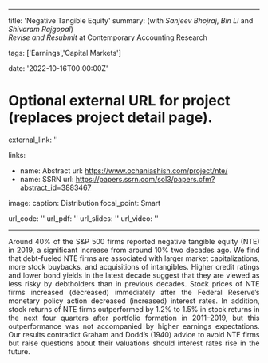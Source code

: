 
---
title: 'Negative Tangible Equity'
summary: (with *Sanjeev Bhojraj*, *Bin Li* and *Shivaram Rajgopal*) </br> *Revise and Resubmit* at Contemporary Accounting Research  

tags: ['Earnings','Capital Markets']

date: '2022-10-16T00:00:00Z'

# Optional external URL for project (replaces project detail page).
external_link: ''

links:
  - name: Abstract
    url: https://www.ochaniashish.com/project/nte/
  - name: SSRN
    url: https://papers.ssrn.com/sol3/papers.cfm?abstract_id=3883467

image: 
  caption: Distribution
  focal_point: Smart

url_code: ''
url_pdf: ''
url_slides: ''
url_video: ''

---
<DIV align="justify"> Around 40% of the S&P 500 firms reported negative tangible equity (NTE) in 2019, a significant increase from around 10% two decades ago. We find that debt-fueled NTE firms are associated with larger market capitalizations, more stock buybacks, and acquisitions of intangibles. Higher credit ratings and lower bond yields in the latest decade suggest that they are viewed as less risky by debtholders than in previous decades. Stock prices of NTE firms increased (decreased) immediately after the Federal Reserve’s monetary policy action decreased (increased) interest rates. In addition, stock returns of NTE firms outperformed by 1.2% to 1.5% in stock returns in the next four quarters after portfolio formation in 2011–2019, but this outperformance was not accompanied by higher earnings expectations. Our results contradict Graham and Dodd’s (1940) advice to avoid NTE firms but raise questions about their valuations should interest rates rise in the future.</DIV>
